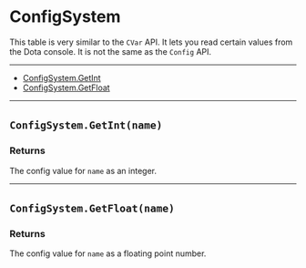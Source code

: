 # ConfigSystem

This table is very similar to the `CVar`​ API. It lets you read certain values from the Dota console. It is not the same as the `Config`​ API.

---

* [ConfigSystem.GetInt](https://hake.me/docs/systems/configsystem#configsystem-getint-name)
* [ConfigSystem.GetFloat](https://hake.me/docs/systems/configsystem#configsystem-getfloat-name)

---

## `ConfigSystem.GetInt(name)`​

### Returns

The config value for `name`​ as an integer.

---

## `ConfigSystem.GetFloat(name)`​

### Returns

The config value for `name`​ as a floating point number.
